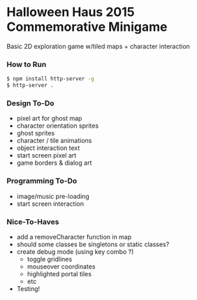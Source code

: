 # Halloween Haus 2015 Commemorative Minigame

Basic 2D exploration game w/tiled maps + character interaction

### How to Run
```bash
$ npm install http-server -g
$ http-server .
```

### Design To-Do
- pixel art for ghost map
- character orientation sprites
- ghost sprites
- character / tile animations
- object interaction text
- start screen pixel art
- game borders & dialog art

### Programming To-Do
- image/music pre-loading
- start screen interaction
  
### Nice-To-Haves
- add a removeCharacter function in map
- should some classes be singletons or static classes?
- create debug mode (using key combo ?)
  - toggle gridlines
  - mouseover coordinates
  - highlighted portal tiles
  - etc
- Testing!

